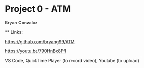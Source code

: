 # Project 0 - ATM
Bryan Gonzalez

** Links:

https://github.com/bryang99/ATM

https://youtu.be/790HnBx8FfI


VS Code, QuickTime Player (to record video), Youtube (to upload)

